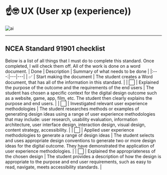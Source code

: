 # ☝️🤓 UX (User xp (experience))

![ai](https://i.imgur.com/TEYi0vZ.png)

--- 
## NCEA Standard 91901 checklist
<!-- Checkbox characters: ✅ ⬜ -->
Below is a list of all things that I must do to complete this standard. Once completed, I will check them off. All of the work is done on a word document.
| Done | Description | Summary of what needs to be done | 
|:---:|---|---|
| ✅ | Start making the document | The student creates a Word document, that has all of the information in this standard. |
| ⬜ | Explained the purpose of the outcome and the requirements of the end users | The student has chosen a specific context for the digital design outcome such as a website, game, app, film, etc. The student then clearly explains the purpose and end users. |
| ⬜ | Investigated relevant user experience methodologies | The student researches methods or examples of generating design ideas using a range of user experience methodologies that may include: user research, usability evaluation, information architecture, user interface design, interaction design, visual design, content strategy, accessibility. |
| ⬜ | Applied user experience methodologies to generate a range of design ideas | The student selects and uses appropriate design conventions to generate two or more design ideas for the digital outcome. They have demonstrated the application of user experience methodologies. |
| ⬜ | Explained the appropriateness of the chosen design | The student provides a description of how the design is appropriate to the purpose and end user requirements, such as easy to read, navigate, meets accessibility standards. |